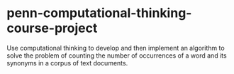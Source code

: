 # penn-computational-thinking-course-project
Use computational thinking to develop and then implement an algorithm to solve the problem of counting the number of occurrences of a word and its synonyms in a corpus of text documents.
